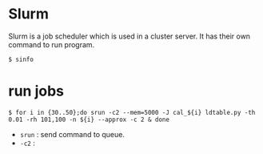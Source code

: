 # Slurm
Slurm is a job scheduler which is used in a cluster server. It has their own command to run program.

```
$ sinfo

```

# run jobs
```
$ for i in {30..50};do srun -c2 --mem=5000 -J cal_${i} ldtable.py -th 0.01 -rh 101,100 -n ${i} --approx -c 2 & done
```
- `srun` : send command to queue.
- `-c2` : 
